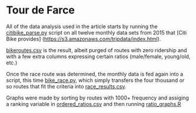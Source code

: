 # Tour de Farce

All of the data analysis used in the article starts by running the [citibike_parse.py](../master/citibike_parse.py) script on all twelve monthly data sets from 2015 that [Citi Bike provides] (https://s3.amazonaws.com/tripdata/index.html). 

[bikeroutes.csv](../master/bikeroutes.csv) is the result, albeit purged of routes with zero ridership and with a few extra columns expressing certain ratios (male/female, young/old, etc.)

Once the race route was determined, the monthly data is fed again into a script, this time [bike_race.py](../master/bike_race.py), which simply transfers the four thousand or so routes that fit the criteria into [race_results.csv](../master/race_results.csv).

Graphs were made by sorting by routes with 1000+ frequency and assiging a ranking variable in [ordered_ratios.csv](../master/ordered_ratios.csv) and then running [ratio_graphs.R](../master/ratio_graphs.R)


